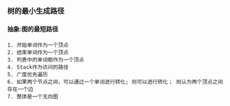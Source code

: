 ### 树的最小生成路径

#### 抽象:图的最短路径

    1. 开始单词作为一个顶点
    2. 结束单词作为一个顶点
    3. 列表中的单词都作为一个顶点
    4. Stack作为访问的路径
    5. 广度优先遍历
    6. 如果两个节点之间，可以通过一个单词进行转化; 则可以进行转化； 则认为两个顶点之间存在一个边
    7. 整体是一个无向图
    
